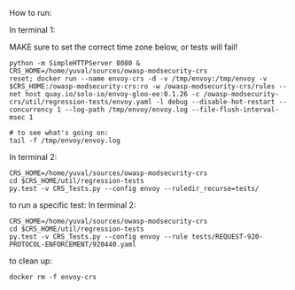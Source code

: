 How to run:

In terminal 1:

MAKE sure to set the correct time zone below, or tests will fail!


```
python -m SimpleHTTPServer 8080 &
CRS_HOME=/home/yuval/sources/owasp-modsecurity-crs
reset; docker run --name envoy-crs -d -v /tmp/envoy:/tmp/envoy -v $CRS_HOME:/owasp-modsecurity-crs:ro -w /owasp-modsecurity-crs/rules --net host quay.io/solo-io/envoy-gloo-ee:0.1.26 -c /owasp-modsecurity-crs/util/regression-tests/envoy.yaml -l debug --disable-hot-restart --concurrency 1 --log-path /tmp/envoy/envoy.log --file-flush-interval-msec 1

# to see what's going on:
tail -f /tmp/envoy/envoy.log
```

In terminal 2:
```
CRS_HOME=/home/yuval/sources/owasp-modsecurity-crs
cd $CRS_HOME/util/regression-tests
py.test -v CRS_Tests.py --config envoy --ruledir_recurse=tests/
```

to run a specific test:
In terminal 2:
```
CRS_HOME=/home/yuval/sources/owasp-modsecurity-crs
cd $CRS_HOME/util/regression-tests
py.test -v CRS_Tests.py --config envoy --rule tests/REQUEST-920-PROTOCOL-ENFORCEMENT/920440.yaml
```

to clean up:

```
docker rm -f envoy-crs
```